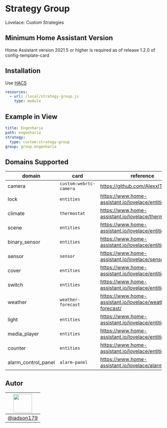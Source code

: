 # Strategy Group 

Lovelace: Custom Strategies

## Minimum Home Assistant Version

Home Assistant version 2021.5 or higher is required as of release 1.2.0 of config-template-card


## Installation

Use [HACS](https://hacs.xyz) 

```yaml
resources:
  - url: /local/strategy-group.js
    type: module
```

## Example in View

```yaml
title: Engenharia
path: engenharia
strategy:
  type: custom:strategy-group
group: group.engenharia
```


## Domains Supported

| domain              | card                   | reference                                                |
|---------------------|------------------------|----------------------------------------------------------|
| camera              | `custom:webrtc-camera` | https://github.com/AlexxIT/WebRTC                        |
| lock                | `entities`             | https://www.home-assistant.io/lovelace/entities/         |
| climate             | `thermostat`           | https://www.home-assistant.io/lovelace/thermostat/       |
| scene               | `entities`             | https://www.home-assistant.io/lovelace/entities/       |
| binary_sensor       | `entities`             | https://www.home-assistant.io/lovelace/entities/       |
| sensor              | `sensor`               | https://www.home-assistant.io/lovelace/sensor/           |
| cover               | `entities`             | https://www.home-assistant.io/lovelace/entities/         |
| switch              | `entities`             | https://www.home-assistant.io/lovelace/entities/         |
| weather             | `weather-forecast`     | https://www.home-assistant.io/lovelace/weather-forecast/ |
| light               | `entities`             | https://www.home-assistant.io/lovelace/entities/         |
| media_player        | `entities`             | https://www.home-assistant.io/lovelace/entities/         |
| counter             | `entities`             | https://www.home-assistant.io/lovelace/entities/         |
| alarm_control_panel | `alarm-panel`          | https://www.home-assistant.io/lovelace/alarm-panel/      |

## Autor

|<img src="https://avatars3.githubusercontent.com/u/42282908?s=60&v=4" width="60">|
|:-:|
|[@jadson179](https://github.com/jadson179)|
